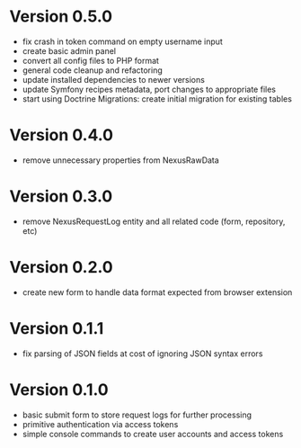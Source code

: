 # Version 0.5.0

- fix crash in token command on empty username input
- create basic admin panel
- convert all config files to PHP format
- general code cleanup and refactoring
- update installed dependencies to newer versions
- update Symfony recipes metadata, port changes to appropriate files
- start using Doctrine Migrations: create initial migration for existing tables

# Version 0.4.0

- remove unnecessary properties from NexusRawData

# Version 0.3.0

- remove NexusRequestLog entity and all related code (form, repository, etc)

# Version 0.2.0

- create new form to handle data format expected from browser extension

# Version 0.1.1

- fix parsing of JSON fields at cost of ignoring JSON syntax errors

# Version 0.1.0

- basic submit form to store request logs for further processing
- primitive authentication via access tokens
- simple console commands to create user accounts and access tokens
